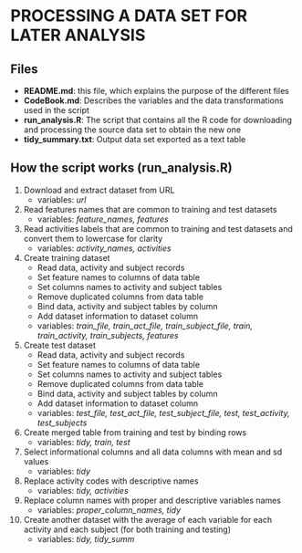 # PROCESSING A DATA SET FOR LATER ANALYSIS

## Files
* **README.md**: this file, which explains the purpose of the different files
* **CodeBook.md**: Describes the variables and the data transformations used in the script 
* **run_analysis.R**: The script that contains all the R code for downloading and processing the source data set to obtain the new one
* **tidy_summary.txt**: Output data set exported as a text table

## How the script works (run_analysis.R)
1. Download and extract dataset from URL
	* variables: *url*
2. Read features names that are common to training and test datasets
	* variables: *feature_names, features*
3. Read activities labels that are common to training and test datasets and convert them to lowercase for clarity
	* variables: *activity_names, activities*
4. Create training dataset
	+ Read data, activity and subject records
	+ Set feature names to columns of data table
	+ Set columns names to activity and subject tables
	+ Remove duplicated columns from data table
	+ Bind data, activity and subject tables by column
	+ Add dataset information to dataset column
	* variables: *train_file, train_act_file, train_subject_file, train, train_activity, train_subjects, features*
5. Create test dataset
	+ Read data, activity and subject records
	+ Set feature names to columns of data table
	+ Set columns names to activity and subject tables
	+ Remove duplicated columns from data table
	+ Bind data, activity and subject tables by column
	+ Add dataset information to dataset column
	* variables: *test_file, test_act_file, test_subject_file, test, test_activity, test_subjects*
6. Create merged table from training and test by binding rows
	* variables: *tidy, train, test*
7. Select informational columns and all data columns with mean and sd values
	* variables: *tidy*
8. Replace activity codes with descriptive names
	* variables: *tidy, activities*
9. Replace column names with proper and descriptive variables names
	* variables: *proper_column_names, tidy*
10. Create another dataset with the average of each variable for each activity and each subject (for both training and testing)
	* variables: *tidy, tidy_summ*



